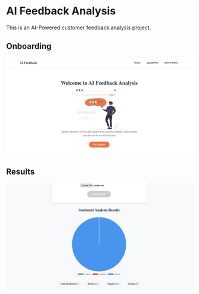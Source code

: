 # AI Feedback Analysis

This is an AI-Powered customer feedback analysis project.

## Onboarding

![AI Feedback Analysis Onboard](/src/assets/UI.png)

## Results

![AI Feedback Analysis Results](/src/assets/Results.png)

